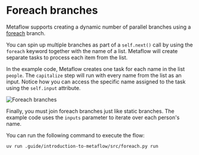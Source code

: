 # Foreach branches

Metaflow supports creating a dynamic number of parallel branches using a [foreach](https://docs.metaflow.org/metaflow/basics#foreach) branch. 

You can spin up multiple branches as part of a `self.next()` call by using the `foreach` keyword together with the name of a list. Metaflow will create separate tasks to process each item from the list.

In the example code, Metaflow creates one task for each name in the list `people`. The `capitalize` step will run with every name from the list as an input. Notice how you can access the specific name assigned to the task using the `self.input` attribute.

![Foreach branches](.guide/introduction-to-metaflow/images/foreach.png)

Finally, you must join foreach branches just like static branches. The example code uses the `inputs` parameter to iterate over each person's name.

You can run the following command to execute the flow:

```shell
uv run .guide/introduction-to-metaflow/src/foreach.py run
```


